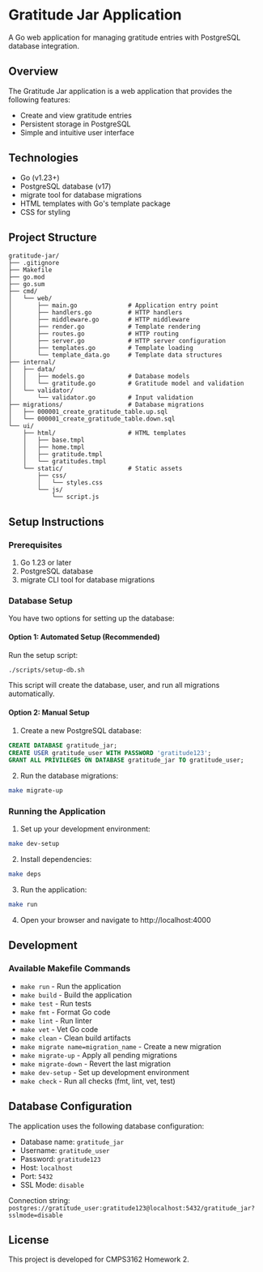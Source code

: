 # Gratitude Jar Application

A Go web application for managing gratitude entries with PostgreSQL database integration.

## Overview

The Gratitude Jar application is a web application that provides the following features:
- Create and view gratitude entries
- Persistent storage in PostgreSQL
- Simple and intuitive user interface

## Technologies

- Go (v1.23+)
- PostgreSQL database (v17)
- migrate tool for database migrations
- HTML templates with Go's template package
- CSS for styling

## Project Structure

```
gratitude-jar/
├── .gitignore
├── Makefile
├── go.mod
├── go.sum
├── cmd/
│   └── web/
│       ├── main.go              # Application entry point
│       ├── handlers.go          # HTTP handlers
│       ├── middleware.go        # HTTP middleware
│       ├── render.go            # Template rendering
│       ├── routes.go            # HTTP routing
│       ├── server.go            # HTTP server configuration
│       ├── templates.go         # Template loading
│       └── template_data.go     # Template data structures
├── internal/
│   ├── data/
│   │   ├── models.go            # Database models
│   │   └── gratitude.go         # Gratitude model and validation
│   └── validator/
│       └── validator.go         # Input validation
├── migrations/                  # Database migrations
│   ├── 000001_create_gratitude_table.up.sql
│   └── 000001_create_gratitude_table.down.sql
└── ui/
    ├── html/                    # HTML templates
    │   ├── base.tmpl
    │   ├── home.tmpl
    │   ├── gratitude.tmpl
    │   └── gratitudes.tmpl
    └── static/                  # Static assets
        ├── css/
        │   └── styles.css
        └── js/
            └── script.js
```

## Setup Instructions

### Prerequisites

1. Go 1.23 or later
2. PostgreSQL database
3. migrate CLI tool for database migrations

### Database Setup

You have two options for setting up the database:

#### Option 1: Automated Setup (Recommended)

Run the setup script:

```bash
./scripts/setup-db.sh
```

This script will create the database, user, and run all migrations automatically.

#### Option 2: Manual Setup

1. Create a new PostgreSQL database:

```sql
CREATE DATABASE gratitude_jar;
CREATE USER gratitude_user WITH PASSWORD 'gratitude123';
GRANT ALL PRIVILEGES ON DATABASE gratitude_jar TO gratitude_user;
```

2. Run the database migrations:

```bash
make migrate-up
```

### Running the Application

1. Set up your development environment:

```bash
make dev-setup
```

2. Install dependencies:

```bash
make deps
```

3. Run the application:

```bash
make run
```

4. Open your browser and navigate to http://localhost:4000

## Development

### Available Makefile Commands

- `make run` - Run the application
- `make build` - Build the application
- `make test` - Run tests
- `make fmt` - Format Go code
- `make lint` - Run linter
- `make vet` - Vet Go code
- `make clean` - Clean build artifacts
- `make migrate name=migration_name` - Create a new migration
- `make migrate-up` - Apply all pending migrations
- `make migrate-down` - Revert the last migration
- `make dev-setup` - Set up development environment
- `make check` - Run all checks (fmt, lint, vet, test)

## Database Configuration

The application uses the following database configuration:
- Database name: `gratitude_jar`
- Username: `gratitude_user`
- Password: `gratitude123`
- Host: `localhost`
- Port: `5432`
- SSL Mode: `disable`

Connection string: `postgres://gratitude_user:gratitude123@localhost:5432/gratitude_jar?sslmode=disable`

## License

This project is developed for CMPS3162 Homework 2. 